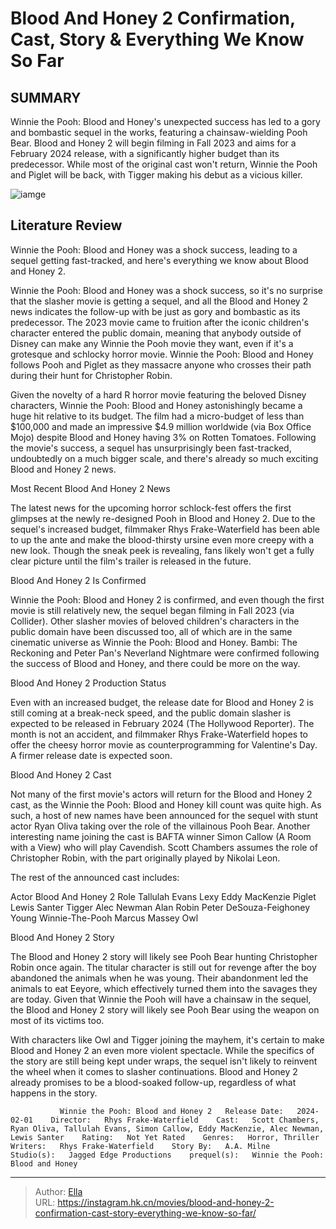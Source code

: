 # Blood And Honey 2 Confirmation, Cast, Story &amp; Everything We Know So Far


## SUMMARY 



  Winnie the Pooh: Blood and Honey&#39;s unexpected success has led to a gory and bombastic sequel in the works, featuring a chainsaw-wielding Pooh Bear.   Blood and Honey 2 will begin filming in Fall 2023 and aims for a February 2024 release, with a significantly higher budget than its predecessor.   While most of the original cast won&#39;t return, Winnie the Pooh and Piglet will be back, with Tigger making his debut as a vicious killer.  

![iamge](https://static1.srcdn.com/wordpress/wp-content/uploads/2023/01/winnie-the-pooh.jpg)

## Literature Review

Winnie the Pooh: Blood and Honey was a shock success, leading to a sequel getting fast-tracked, and here&#39;s everything we know about Blood and Honey 2.




Winnie the Pooh: Blood and Honey was a shock success, so it&#39;s no surprise that the slasher movie is getting a sequel, and all the Blood and Honey 2 news indicates the follow-up with be just as gory and bombastic as its predecessor. The 2023 movie came to fruition after the iconic children&#39;s character entered the public domain, meaning that anybody outside of Disney can make any Winnie the Pooh movie they want, even if it&#39;s a grotesque and schlocky horror movie. Winnie the Pooh: Blood and Honey follows Pooh and Piglet as they massacre anyone who crosses their path during their hunt for Christopher Robin.




Given the novelty of a hard R horror movie featuring the beloved Disney characters, Winnie the Pooh: Blood and Honey astonishingly became a huge hit relative to its budget. The film had a micro-budget of less than $100,000 and made an impressive $4.9 million worldwide (via Box Office Mojo) despite Blood and Honey having 3% on Rotten Tomatoes. Following the movie&#39;s success, a sequel has unsurprisingly been fast-tracked, undoubtedly on a much bigger scale, and there&#39;s already so much exciting Blood and Honey 2 news.


 Most Recent Blood And Honey 2 News 
         

The latest news for the upcoming horror schlock-fest offers the first glimpses at the newly re-designed Pooh in Blood and Honey 2. Due to the sequel&#39;s increased budget, filmmaker Rhys Frake-Waterfield has been able to up the ante and make the blood-thirsty ursine even more creepy with a new look. Though the sneak peek is revealing, fans likely won&#39;t get a fully clear picture until the film&#39;s trailer is released in the future. 






 Blood And Honey 2 Is Confirmed 
          

Winnie the Pooh: Blood and Honey 2 is confirmed, and even though the first movie is still relatively new, the sequel began filming in Fall 2023 (via Collider). Other slasher movies of beloved children&#39;s characters in the public domain have been discussed too, all of which are in the same cinematic universe as Winnie the Pooh: Blood and Honey. Bambi: The Reckoning and Peter Pan&#39;s Neverland Nightmare were confirmed following the success of Blood and Honey, and there could be more on the way.



 Blood And Honey 2 Production Status 
          

Even with an increased budget, the release date for Blood and Honey 2 is still coming at a break-neck speed, and the public domain slasher is expected to be released in February 2024 (The Hollywood Reporter). The month is not an accident, and filmmaker Rhys Frake-Waterfield hopes to offer the cheesy horror movie as counterprogramming for Valentine&#39;s Day. A firmer release date is expected soon. 






 Blood And Honey 2 Cast 
          

Not many of the first movie&#39;s actors will return for the Blood and Honey 2 cast, as the Winnie the Pooh: Blood and Honey kill count was quite high. As such, a host of new names have been announced for the sequel with stunt actor Ryan Oliva taking over the role of the villainous Pooh Bear. Another interesting name joining the cast is BAFTA winner Simon Callow (A Room with a View) who will play Cavendish. Scott Chambers assumes the role of Christopher Robin, with the part originally played by Nikolai Leon. 

The rest of the announced cast includes: 

 Actor  Blood And Honey 2 Role   Tallulah Evans  Lexy   Eddy MacKenzie  Piglet   Lewis Santer  Tigger   Alec Newman  Alan Robin   Peter DeSouza-Feighoney  Young Winnie-The-Pooh   Marcus Massey  Owl   








 Blood And Honey 2 Story 
          

The Blood and Honey 2 story will likely see Pooh Bear hunting Christopher Robin once again. The titular character is still out for revenge after the boy abandoned the animals when he was young. Their abandonment led the animals to eat Eeyore, which effectively turned them into the savages they are today. Given that Winnie the Pooh will have a chainsaw in the sequel, the Blood and Honey 2 story will likely see Pooh Bear using the weapon on most of its victims too. 

With characters like Owl and Tigger joining the mayhem, it&#39;s certain to make Blood and Honey 2 an even more violent spectacle. While the specifics of the story are still being kept under wraps, the sequel isn&#39;t likely to reinvent the wheel when it comes to slasher continuations. Blood and Honey 2 already promises to be a blood-soaked follow-up, regardless of what happens in the story. 






               Winnie the Pooh: Blood and Honey 2   Release Date:   2024-02-01    Director:   Rhys Frake-Waterfield    Cast:   Scott Chambers, Ryan Oliva, Tallulah Evans, Simon Callow, Eddy MacKenzie, Alec Newman, Lewis Santer    Rating:   Not Yet Rated    Genres:   Horror, Thriller    Writers:   Rhys Frake-Waterfield    Story By:   A.A. Milne    Studio(s):   Jagged Edge Productions    prequel(s):   Winnie the Pooh: Blood and Honey      

---

> Author: [Ella](https://instagram.hk.cn/)  
> URL: https://instagram.hk.cn/movies/blood-and-honey-2-confirmation-cast-story-everything-we-know-so-far/  

